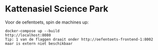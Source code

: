 # Kattenasiel Science Park
Voor de oefentoets, spin de machines up:
```
docker-compose up --build
http://localhost:8080
Tip: 1 van de flaggen draait onder http://oefentoets-frontend-1:8002 maar is extern niet beschikbaar
```
